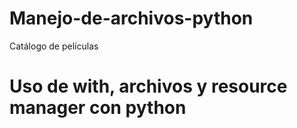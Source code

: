 # Manejo-de-archivos-python
Catálogo de películas
# Uso de with, archivos y resource manager con python
